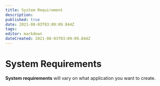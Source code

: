 ```yaml
---
title: System Requirement
description: 
published: true
date: 2021-08-03T03:09:09.844Z
tags: 
editor: markdown
dateCreated: 2021-08-03T03:09:09.844Z
---
```


# System Requirements
**System requirements** will vary on what application you want to create.
